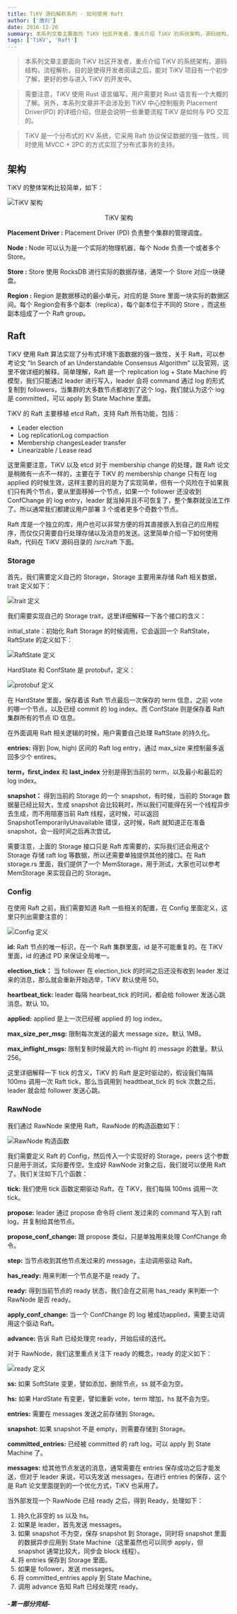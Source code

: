 ```yaml
---
title: TiKV 源码解析系列 - 如何使用 Raft
author: ['唐刘']
date: 2016-12-26
summary: 本系列文章主要面向 TiKV 社区开发者，重点介绍 TiKV 的系统架构，源码结构，流程解析。目的是使得开发者阅读之后，能对 TiKV 项目有一个初步了解，更好的参与进入 TiKV 的开发中。需要注意，TiKV 使用 Rust 语言编写，用户需要对 Rust 语言有一个大概的了解。另外，本系列文章并不会涉及到 TiKV 中心控制服务 Placement Driver(PD) 的详细介绍，但是会说明一些重要流程 TiKV 是如何与 PD 交互的。TiKV 是一个分布式的 KV 系统，它采用 Raft 协议保证数据的强一致性，同时使用 MVCC + 2PC 的方式实现了分布式事务的支持。
tags: ['TiKV', 'Raft']
---
```


> 本系列文章主要面向 TiKV 社区开发者，重点介绍 TiKV 的系统架构，源码结构，流程解析。目的是使得开发者阅读之后，能对 TiKV 项目有一个初步了解，更好的参与进入 TiKV 的开发中。

> 需要注意，TiKV 使用 Rust 语言编写，用户需要对 Rust 语言有一个大概的了解。另外，本系列文章并不会涉及到 TiKV 中心控制服务 Placement Driver(PD) 的详细介绍，但是会说明一些重要流程 TiKV 是如何与 PD 交互的。

> TiKV 是一个分布式的 KV 系统，它采用 Raft 协议保证数据的强一致性，同时使用 MVCC + 2PC 的方式实现了分布式事务的支持。

## 架构

TiKV 的整体架构比较简单，如下：

![TiKV 架构](media/tikv-how-to-use-raft/1.png)

<center>TiKV 架构</center>

**Placement Driver :** Placement Driver (PD) 负责整个集群的管理调度。

**Node :** Node 可以认为是一个实际的物理机器，每个 Node 负责一个或者多个 Store。

**Store :** Store 使用 RocksDB 进行实际的数据存储，通常一个 Store 对应一块硬盘。

**Region :** Region 是数据移动的最小单元，对应的是 Store 里面一块实际的数据区间。每个 Region会有多个副本（replica），每个副本位于不同的 Store ，而这些副本组成了一个 Raft group。

## Raft

TiKV 使用 Raft 算法实现了分布式环境下面数据的强一致性，关于 Raft，可以参考论文 “In Search of an Understandable Consensus Algorithm” 以及官网，这里不做详细的解释。简单理解，Raft 是一个 replication log + State Machine 的模型，我们只能通过 leader 进行写入，leader 会将 command 通过 log 的形式复制到 followers，当集群的大多数节点都收到了这个 log，我们就认为这个 log 是 committed，可以 apply 到 State Machine 里面。

TiKV 的 Raft 主要移植 etcd Raft，支持 Raft 所有功能，包括：

+ Leader election
+ Log replicationLog compaction
+ Membership changesLeader transfer
+ Linearizable / Lease read

这里需要注意，TiKV 以及 etcd 对于 membership change 的处理，跟 Raft 论文是稍微有一点不一样的，主要在于 TiKV 的 membership change 只有在 log applied 的时候生效，这样主要的目的是为了实现简单，但有一个风险在于如果我们只有两个节点，要从里面移掉一个节点，如果一个 follower 还没收到 ConfChange 的 log entry，leader 就当掉并且不可恢复了，整个集群就没法工作了。所以通常我们都建议用户部署 3 个或者更多个奇数个节点。

Raft 库是一个独立的库，用户也可以非常方便的将其直接嵌入到自己的应用程序，而仅仅只需要自行处理存储以及消息的发送。这里简单介绍一下如何使用 Raft，代码在 TiKV 源码目录的 /src/raft 下面。

### Storage

首先，我们需要定义自己的 Storage，Storage 主要用来存储 Raft 相关数据，trait 定义如下：

![trait 定义](media/tikv-how-to-use-raft/2.png)

我们需要实现自己的 Storage trait，这里详细解释一下各个接口的含义：

initial_state：初始化 Raft Storage 的时候调用，它会返回一个 RaftState，RaftState 的定义如下：

![RaftState 定义](media/tikv-how-to-use-raft/3.png)

HardState 和 ConfState 是 protobuf，定义：

![protobuf 定义](media/tikv-how-to-use-raft/4.png)

在 HardState 里面，保存着该 Raft 节点最后一次保存的 term 信息，之前 vote 的哪一个节点，以及已经 commit 的 log index。而 ConfState 则是保存着 Raft 集群所有的节点 ID 信息。

在外面调用 Raft 相关逻辑的时候，用户需要自己处理 RaftState 的持久化。

**entries:** 得到 [low, high) 区间的 Raft log entry，通过 max_size 来控制最多返回多少个 entires。

**term，first_index** 和 **last_index** 分别是得到当前的 term，以及最小和最后的 log index。

**snapshot：** 得到当前的 Storage 的一个 snapshot，有时候，当前的 Storage 数据量已经比较大，生成 snapshot 会比较耗时，所以我们可能得在另一个线程异步去生成，而不用阻塞当前 Raft 线程，这时候，可以返回 SnapshotTemporarilyUnavailable 错误，这时候，Raft 就知道正在准备 snapshot，会一段时间之后再次尝试。

需要注意，上面的 Storage 接口只是 Raft 库需要的，实际我们还会用这个 Storage 存储 raft log 等数据，所以还需要单独提供其他的接口。在 Raft storage.rs 里面，我们提供了一个 MemStorage，用于测试，大家也可以参考 MemStorage 来实现自己的 Storage。

### Config

在使用 Raft 之前，我们需要知道 Raft 一些相关的配置，在 Config 里面定义，这里只列出需要注意的：

![Config 定义](media/tikv-how-to-use-raft/5.png)

**id:** Raft 节点的唯一标识，在一个 Raft 集群里面，id 是不可能重复的。在 TiKV 里面，id 的通过 PD 来保证全局唯一。

**election_tick：** 当 follower 在 election_tick 的时间之后还没有收到 leader 发过来的消息，那么就会重新开始选举，TiKV 默认使用 50。

**heartbeat_tick:** leader 每隔 hearbeat_tick 的时间，都会给 follower 发送心跳消息。默认 10。

**applied:** applied 是上一次已经被 applied 的 log index。

**max_size_per_msg:** 限制每次发送的最大 message size。默认 1MB。

**max_inflight_msgs:** 限制复制时候最大的 in-flight 的 message 的数量。默认 256。

这里详细解释一下 tick 的含义，TiKV 的 Raft 是定时驱动的，假设我们每隔 100ms 调用一次 Raft tick，那么当调用到 headtbeat_tick 的 tick 次数之后，leader 就会给 follower 发送心跳。

### RawNode

我们通过 RawNode 来使用 Raft，RawNode 的构造函数如下：

![RawNode 构造函数](media/tikv-how-to-use-raft/6.png)

我们需要定义 Raft 的 Config，然后传入一个实现好的 Storage，peers 这个参数只是用于测试，实际要传空。生成好 RawNode 对象之后，我们就可以使用 Raft 了。我们关注如下几个函数：

**tick:** 我们使用 tick 函数定期驱动 Raft，在 TiKV，我们每隔 100ms 调用一次 tick。

**propose:** leader 通过 propose 命令将 client 发过来的 command 写入到 raft log，并复制给其他节点。

**propose_conf_change:** 跟 propose 类似，只是单独用来处理 ConfChange 命令。

**step:** 当节点收到其他节点发过来的 message，主动调用驱动 Raft。

**has_ready:** 用来判断一个节点是不是 ready 了。

**ready:** 得到当前节点的 ready 状态，我们会在之前用 has_ready 来判断一个 RawNode 是否 ready。

**apply_conf_change:** 当一个 ConfChange 的 log 被成功applied，需要主动调用这个驱动 Raft。

**advance:** 告诉 Raft 已经处理完 ready，开始后续的迭代。

对于 RawNode，我们这里重点关注下 ready 的概念，ready 的定义如下：

![ready 定义](media/tikv-how-to-use-raft/7.png)

**ss:** 如果 SoftState 变更，譬如添加，删除节点，ss 就不会为空。

**hs:** 如果 HardState 有变更，譬如重新 vote，term 增加，hs 就不会为空。

**entries:** 需要在 messages 发送之前存储到 Storage。

**snapshot:** 如果 snapshot 不是 empty，则需要存储到 Storage。

**committed_entries:** 已经被 committed 的 raft log，可以 apply 到 State Machine 了。

**messages:** 给其他节点发送的消息，通常需要在 entries 保存成功之后才能发送，但对于 leader 来说，可以先发送 messages，在进行 entries 的保存，这个是 Raft 论文里面提到的一个优化方式，TiKV 也采用了。

当外部发现一个 RawNode 已经 ready 之后，得到 Ready，处理如下：

1. 持久化非空的 ss 以及 hs。
2. 如果是 leader，首先发送 messages。
3. 如果 snapshot 不为空，保存 snapshot 到 Storage，同时将 snapshot 里面的数据异步应用到 State Machine（这里虽然也可以同步 apply，但 snapshot 通常比较大，同步会 block 线程）。
4. 将 entries 保存到 Storage 里面。
5. 如果是 follower，发送 messages。
6. 将 committed_entries apply 到 State Machine。
7. 调用 advance 告知 Raft 已经处理完 ready。

##### -第一部分完结-
